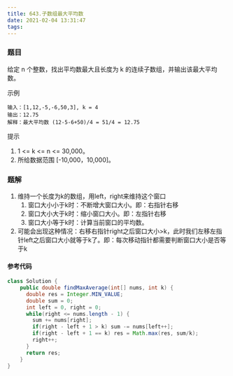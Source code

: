 ```yaml
---
title: 643.子数组最大平均数
date: 2021-02-04 13:31:47
tags:
---
```


### 题目
给定 n 个整数，找出平均数最大且长度为 k 的连续子数组，并输出该最大平均数。
<!--more-->

示例
```
输入：[1,12,-5,-6,50,3], k = 4
输出：12.75
解释：最大平均数 (12-5-6+50)/4 = 51/4 = 12.75
```

提示
1. 1 <= k <= n <= 30,000。
2. 所给数据范围 [-10,000，10,000]。

### 题解
1. 维持一个长度为k的数组，用left，right来维持这个窗口
    1. 窗口大小小于k时：不断增大窗口大小。即：右指针右移
    2. 窗口大小大于k时：缩小窗口大小。即：左指针右移
    3. 窗口大小等于k时：计算当前窗口的平均数。
2. 可能会出现这种情况：右移右指针right之后窗口大小>k，此时我们左移左指针left之后窗口大小就等于k了。即：每次移动指针都需要判断窗口大小是否等于k

#### 参考代码
```java
class Solution {
    public double findMaxAverage(int[] nums, int k) {
      double res = Integer.MIN_VALUE;
      double sum = 0;
      int left = 0, right = 0;
      while(right <= nums.length - 1) {
        sum += nums[right];
        if(right - left + 1 > k) sum -= nums[left++];
        if(right - left + 1 == k) res = Math.max(res, sum/k);
        right++;
      }
      return res;
    }
}
```
